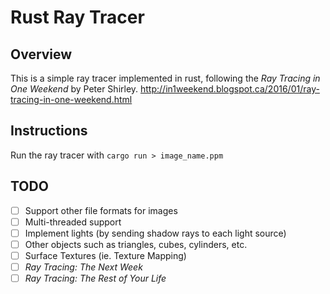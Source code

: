 # Rust Ray Tracer

## Overview
This is a simple ray tracer implemented in rust, following the *Ray Tracing in One Weekend* by Peter Shirley. 
http://in1weekend.blogspot.ca/2016/01/ray-tracing-in-one-weekend.html

## Instructions
Run the ray tracer with `cargo run > image_name.ppm`

## TODO
- [ ] Support other file formats for images
- [ ] Multi-threaded support
- [ ] Implement lights (by sending shadow rays to each light source)
- [ ] Other objects such as triangles, cubes, cylinders, etc.
- [ ] Surface Textures (ie. Texture Mapping)
- [ ] *Ray Tracing: The Next Week*
- [ ] *Ray Tracing: The Rest of Your Life*
